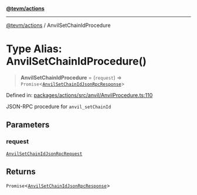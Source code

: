 [**@tevm/actions**](../README.md)

***

[@tevm/actions](../globals.md) / AnvilSetChainIdProcedure

# Type Alias: AnvilSetChainIdProcedure()

> **AnvilSetChainIdProcedure** = (`request`) => `Promise`\<[`AnvilSetChainIdJsonRpcResponse`](AnvilSetChainIdJsonRpcResponse.md)\>

Defined in: [packages/actions/src/anvil/AnvilProcedure.ts:110](https://github.com/evmts/tevm-monorepo/blob/main/packages/actions/src/anvil/AnvilProcedure.ts#L110)

JSON-RPC procedure for `anvil_setChainId`

## Parameters

### request

[`AnvilSetChainIdJsonRpcRequest`](AnvilSetChainIdJsonRpcRequest.md)

## Returns

`Promise`\<[`AnvilSetChainIdJsonRpcResponse`](AnvilSetChainIdJsonRpcResponse.md)\>
